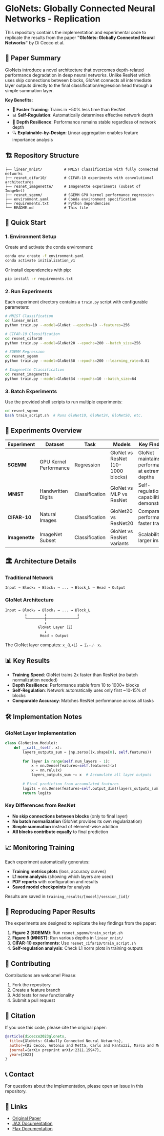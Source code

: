 # GloNets: Globally Connected Neural Networks - Replication

This repository contains the implementation and experimental code to replicate the results from the paper **"GloNets: Globally Connected Neural Networks"** by Di Cecco et al.

## 📖 Paper Summary

GloNets introduce a novel architecture that overcomes depth-related performance degradation in deep neural networks. Unlike ResNet which uses skip connections between blocks, GloNet connects all intermediate layer outputs directly to the final classification/regression head through a simple summation layer.

**Key Benefits:**
- 🚀 **Faster Training**: Trains in ~50% less time than ResNet
- 📊 **Self-Regulation**: Automatically determines effective network depth
- 🎯 **Depth Resilience**: Performance remains stable regardless of network depth
- 🔍 **Explainable-by-Design**: Linear aggregation enables feature importance analysis

## 🏗️ Repository Structure

```
├── linear_mnist/          # MNIST classification with fully connected networks
├── resnet_cifar10/        # CIFAR-10 experiments with convolutional architectures
├── resnet_imagenette/     # Imagenette experiments (subset of ImageNet)
├── resnet_sgemm/          # SGEMM GPU kernel performance regression
├── environment.yaml       # Conda environment specification
├── requirements.txt       # Python dependencies
└── README.md              # This file
```

## 🚀 Quick Start

### 1. Environment Setup

Create and activate the conda environment:
```bash
conda env create -f environment.yaml
conda activate initialization_v1
```

Or install dependencies with pip:
```bash
pip install -r requirements.txt
```

### 2. Run Experiments

Each experiment directory contains a `train.py` script with configurable parameters:

```bash
# MNIST Classification
cd linear_mnist
python train.py --model=GloNet --epochs=10 --features=256

# CIFAR-10 Classification  
cd resnet_cifar10
python train.py --model=GloNet20 --epochs=200 --batch_size=256

# SGEMM Regression
cd resnet_sgemm
python train.py --model=GloNet50 --epochs=200 --learning_rate=0.01

# Imagenette Classification
cd resnet_imagenette  
python train.py --model=GloNet34 --epochs=10 --batch_size=64
```

### 3. Batch Experiments

Use the provided shell scripts to run multiple experiments:
```bash
cd resnet_sgemm
bash train_script.sh  # Runs GloNet10, GloNet24, GloNet50, etc.
```

## 🧪 Experiments Overview

| Experiment | Dataset | Task | Models | Key Findings |
|------------|---------|------|--------|--------------|
| **SGEMM** | GPU Kernel Performance | Regression | GloNet vs ResNet (10-1000 blocks) | GloNet maintains performance at extreme depths |
| **MNIST** | Handwritten Digits | Classification | GloNet vs MLP vs ResNet | Self-regulation capabilities demonstrated |
| **CIFAR-10** | Natural Images | Classification | GloNet20 vs ResNet20 | Comparable performance, faster training |
| **Imagenette** | ImageNet Subset | Classification | GloNet vs ResNet variants | Scalability to larger images |

## 🏛️ Architecture Details

### Traditional Network
```
Input → Block₀ → Block₁ → ... → Block_L → Head → Output
```

### GloNet Architecture  
```
Input → Block₀ → Block₁ → ... → Block_L
         ↓        ↓              ↓
         └────────┼──────────────┘
                  ↓
               GloNet Layer (Σ)
                  ↓
                Head → Output
```

The GloNet layer computes: `x_{L+1} = Σᵢ₌₁ᴸ xᵢ`

## 📊 Key Results

- **Training Speed**: GloNet trains 2x faster than ResNet (no batch normalization needed)
- **Depth Resilience**: Performance stable from 10 to 1000+ blocks
- **Self-Regulation**: Network automatically uses only first ~10-15% of blocks
- **Comparable Accuracy**: Matches ResNet performance across all tasks

## 🛠️ Implementation Notes

### GloNet Layer Implementation
```python
class GloNet(nn.Module):
    def __call__(self, x):
        layers_outputs_sum = jnp.zeros((x.shape[0], self.features))
        
        for layer in range(self.num_layers - 1):
            x = nn.Dense(features=self.features)(x)
            x = nn.relu(x)
            layers_outputs_sum += x  # Accumulate all layer outputs
        
        # Final prediction from accumulated features
        logits = nn.Dense(features=self.output_dim)(layers_outputs_sum)
        return logits
```

### Key Differences from ResNet
- **No skip connections between blocks** (only to final layer)
- **No batch normalization** (GloNet provides its own regularization)
- **Simple summation** instead of element-wise addition
- **All blocks contribute equally** to final prediction

## 📈 Monitoring Training

Each experiment automatically generates:
- **Training metrics plots** (loss, accuracy curves)
- **L1 norm analysis** (showing which layers are used)
- **PDF reports** with configuration and results
- **Saved model checkpoints** for analysis

Results are saved in `training_results/[model]/session_[id]/`

## 🔬 Reproducing Paper Results

The experiments are designed to replicate the key findings from the paper:

1. **Figure 2 (SGEMM)**: Run `resnet_sgemm/train_script.sh`
2. **Figure 5 (MNIST)**: Run various depths in `linear_mnist/`
3. **CIFAR-10 experiments**: Use `resnet_cifar10/train_script.sh`
4. **Self-regulation analysis**: Check L1 norm plots in training outputs

## 🤝 Contributing

Contributions are welcome! Please:
1. Fork the repository
2. Create a feature branch
3. Add tests for new functionality
4. Submit a pull request

## 📄 Citation

If you use this code, please cite the original paper:
```bibtex
@article{dicecco2023glonets,
  title={GloNets: Globally Connected Neural Networks},
  author={Di Cecco, Antonio and Metta, Carlo and Fantozzi, Marco and Morandin, Francesco and Parton, Maurizio},
  journal={arXiv preprint arXiv:2311.15947},
  year={2023}
}
```

## 📞 Contact

For questions about the implementation, please open an issue in this repository.

## 🔗 Links

- [Original Paper](https://arxiv.org/abs/2311.15947)
- [JAX Documentation](https://jax.readthedocs.io/)
- [Flax Documentation](https://flax.readthedocs.io/)